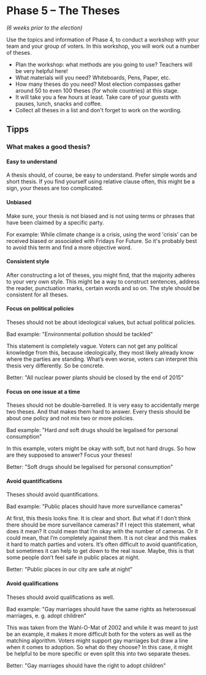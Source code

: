 # Phase 5 – The Theses

*(6 weeks prior to the election)*

Use the topics and information of Phase 4, to conduct a workshop with your team and your group of
voters. In this workshop, you will work out a number of theses.

- Plan the workshop: what methods are you going to use? Teachers will be very helpful here!
- What materials will you need? Whiteboards, Pens, Paper, etc.
- How many theses do you need? Most election compasses gather around 50 to even 100 theses (for
  whole countries) at this stage.
- It will take you a few hours at least. Take care of your guests with pauses, lunch, snacks and
  coffee.
- Collect all theses in a list and don't forget to work on the wording.

## Tipps

### What makes a good thesis?

#### Easy to understand

A thesis should, of course, be easy to understand. Prefer simple words and short thesis. If you find
yourself using relative clause often, this might be a sign, your theses are too complicated.

#### Unbiased

Make sure, your thesis is not biased and is not using terms or phrases that have been claimed by
a specific party.

For example: While climate change is a crisis, using the word 'crisis' can be received biased or associated with Fridays For Future. So it's probably best to avoid this term and find a more objective word.

#### Consistent style

After constructing a lot of theses, you might find, that the majority adheres to your very own
style. This might be a way to construct sentences, address the reader, punctuation marks, certain
words and so on. The style should be consistent for all theses.

#### Focus on political policies

Theses should not be about ideological values, but actual political policies.

Bad example: "Environmental pollution should be tackled"

This statement is completely vague. Voters can not get any political knowledge from this, because
ideologically, they most likely already know where the parties are standing. What’s even worse,
voters can interpret this thesis very differently. So be concrete.

Better: "All nuclear power plants should be closed by the end of 2015"

#### Focus on one issue at a time

Theses should not be double-barrelled. It is very easy to accidentally merge two theses. And that
makes them hard to answer. Every thesis should be about one policy and not mix two or more policies.

Bad example: "Hard *and* soft drugs should be legalised for personal consumption"

In this example, voters might be okay with soft, but not hard drugs. So how are they supposed to
answer? Focus your theses!

Better: "Soft drugs should be legalised for personal consumption"

#### Avoid quantifications

Theses should avoid quantifications.

Bad example: "Public places should have more surveillance cameras"

At first, this thesis looks fine. It is clear and short. But what if I don’t think there should be
more surveillance cameras? If I reject this statement, what does it mean? It could mean that I’m
okay with the number of cameras. Or it could mean, that I’m completely against them. It is not clear
and this makes it hard to match parties and voters. It’s often difficult to avoid quantification,
but sometimes it can help to get down to the real issue. Maybe, this is that some people don’t feel
safe in public places at night.

Better: "Public places in our city are safe at night"

#### Avoid qualifications

Theses should avoid qualifications as well.

Bad example: "Gay marriages should have the same rights as heterosexual marriages, e. g. adopt
children"

This was taken from the Wahl-O-Mat of 2002 and while it was meant to just be an example, it makes it
more difficult both for the voters as well as the matching algorithm. Voters might support gay
marriages but draw a line when it comes to adoption. So what do they choose? In this case, it might
be helpful to be more specific or even split this into two separate theses.

Better: "Gay marriages should have the right to adopt children"

